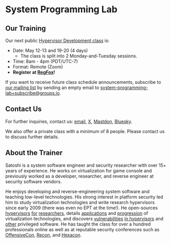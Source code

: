 # System Programming Lab

## Our Training

Our next public [Hypervisor Development class](Hypervisor_Development_for_Security_Researchers.md) is:
- Date: May 12-13 and 19-20 (4 days)
  - The class is split into 2 Monday-and-Tuesday sessions.
- Time: 8am - 4pm (PDT/UTC-7)
- Format: Remote (Zoom)
- **Register at [RegFox](https://systemprogramminglab.regfox.com/hypervisor-development-for-security-researchers-may-2025)!**

If you want to receive future class schedule announcements, subscribe to [our mailing list](https://groups.io/g/system-programming-lab) by sending an empty email to [system-programming-lab+subscribe@groups.io](mailto:system-programming-lab+subscribe@groups.io?subject=Subscribe%20Request).


## Contact Us

For further inquiries, contact us: [email](mailto:tanda.sat@gmail.com?subject=Hypervisor%20Development%20for%20Security%20Researchers), [X](https://x.com/standa_t), [Mastdon](https://infosec.exchange/@satoshi_tanda), [Bluesky](https://satoshi-tanda.bsky.social/).

We also offer a private class with a minimum of 8 people. Please contact us to discuss further details.


## About the Trainer

Satoshi is a system software engineer and security researcher with over 15+ years of experience. He works on virtualization for game console and previously worked as a developer, researcher, and reverse engineer at security software vendors.

He enjoys developing and reverse-engineering system software and teaching low-level technologies. His strong interest in platform security led him to study virtualization technologies and write research hypervisors since early 2009 (there was even no EPT at the time!). He open-sources [hypervisors](https://github.com/tandasat/MiniVisorPkg) [for](https://github.com/tandasat/SimpleSvm) [researchers](https://github.com/tandasat/HyperPlatform), details [applications](https://github.com/tandasat/Hypervisor-101-in-Rust) and [progression](https://github.com/tandasat/Hello-VT-rp) of virtualization technologies, and discovers [vulnerabilities](https://github.com/tandasat/CVE-2024-21305) [in hypervisors](https://github.com/tandasat/CVE-2023-36427) and [other](https://github.com/tandasat/SmmExploit) privileged software. He has taught the class for over a hundred professionals online as well as at reputable security conferences such as [OffensiveCon](https://www.offensivecon.org/), [Recon](https://recon.cx/), and [Hexacon](https://www.hexacon.fr/).
